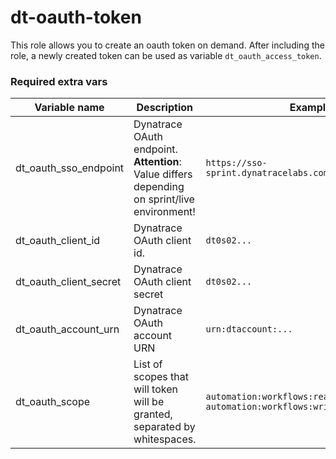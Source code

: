 # dt-oauth-token

This role allows you to create an oauth token on demand. After including the role, a newly created token can be used as variable `dt_oauth_access_token`.

### Required extra vars

|Variable name|Description|Example|
|---|---|---|
|dt_oauth_sso_endpoint|Dynatrace OAuth endpoint. **Attention**: Value differs depending on sprint/live environment!|`https://sso-sprint.dynatracelabs.com/sso/oauth2/token`|
|dt_oauth_client_id|Dynatrace OAuth client id.|`dt0s02...`|
|dt_oauth_client_secret|Dynatrace OAuth client secret|`dt0s02...`|
|dt_oauth_account_urn|Dynatrace OAuth account URN|`urn:dtaccount:...`|
|dt_oauth_scope|List of scopes that will token will be granted, separated by whitespaces.|`automation:workflows:read automation:workflows:write`|
